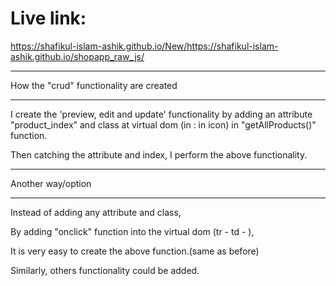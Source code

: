 # Live link: 
https://shafikul-islam-ashik.github.io/New/https://shafikul-islam-ashik.github.io/shopapp_raw_js/
___________


How the "crud" functionality are created
__________________________________________


I create the 'preview, edit and update' functionality by adding an attribute "product_index" and class at virtual dom (in <td> : in icon) in "getAllProducts()" function.

Then catching the attribute and index, I perform the above functionality.


--------------------------------------------------



Another way/option
_____________________________

Instead of adding any attribute and class,

By adding "onclick" function into the virtual dom (tr - td - <a onclick = 'editProduct(${index})'>    ),
 
 It is very easy to create the above function.(same as before)

Similarly, others functionality could be added.








